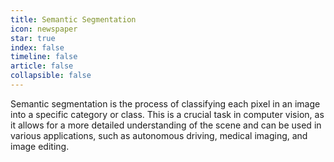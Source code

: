 ```yaml
---
title: Semantic Segmentation
icon: newspaper
star: true
index: false
timeline: false
article: false
collapsible: false
---
```


Semantic segmentation is the process of classifying each pixel in an image into a specific category or class. This is a crucial task in computer vision, as it allows for a more detailed understanding of the scene and can be used in various applications, such as autonomous driving, medical imaging, and image editing.

<Catalog hideHeading/>